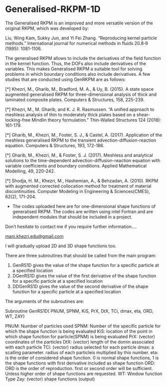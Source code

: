 # Generalised-RKPM-1D
The Generalised RKPM is an improved and more versatile version of the original RKPM, which was developed by:

Liu, Wing Kam, Sukky Jun, and Yi Fei Zhang. “Reproducing kernel particle methods.” International journal for numerical methods in fluids 20.8‐9 (1995): 1081-1106.

The generalised RKPM allows to include the derivatives of the field function in the kernel function. Thus, the DOFs also include derivatives of the variables. This makes Generalised RKPM a suitable tool for solving problems in which boundary conditions also include derivatives. 
 A few studies that are conducted using GenRKPM are as follows:
 
[*] Khezri, M., Gharib, M., Bradford, M. A., & Uy, B. (2015). A state space augmented generalised RKPM for three-dimensional analysis of thick and laminated composite plates. Computers & Structures, 158, 225-239.

[*] Khezri, M., M. Gharib, and K. J. R. Rasmussen. “A unified approach to meshless analysis of thin to moderately thick plates based on a shear-locking-free Mindlin theory formulation.” Thin-Walled Structures 124 (2018): 161-179.

[*] Gharib, M., Khezri, M., Foster, S. J., & Castel, A. (2017). Application of the meshless generalised RKPM to the transient advection-diffusion-reaction equation. Computers & Structures, 193, 172-186.

[*] Gharib, M., Khezri, M., & Foster, S. J. (2017). Meshless and analytical solutions to the time-dependent advection-diffusion-reaction equation with variable coefficients and boundary conditions. Applied Mathematical Modelling, 49, 220-242.

[*] Shodja, H. M., Khezri, M., Hashemian, A., & Behzadan, A. (2010). RKPM with augmented corrected collocation method for treatment of material discontinuities. Computer Modeling in Engineering & Sciences(CMES), 62(2), 171-204.

- The codes uploaded here are for one-dimensional shape functions of generalised RKPM. The codes are written using intel Fortran and are independent modules that should be included in a project. 

Don’t hesitate to contact me if you require further information….

mani.khezri.edu@gmail.com

I will gradually upload 2D and 3D shape functions too. 

There are three subroutines that should be called from the main program:

1. GenRS1D      gives the value of the shape function for a specific particle at a specified location
2. DGenRS1D     gives the value of the first derivative of the shape function for a specific particle at a specified location
3. DDGenRS1D    gives the value of the second derivative of the shape function for a specific particle at a specified location


The arguments of the subroutines are:

Subroutine GenRS1D( PNUM, SPNM, KiS, PrX, DtX, TCi, dmax, eta, ORD, WT, ZAY)

PNUM: Number of particles used 
SPNM: Number of the specific particle for which the shape function is being evaluated 
KiS: location of the point in which shape function for particle(SPNM) is being evaluated
PrX: (vector) coordinates of the particles
DtX: (vector) length of the domin associated with each particle
TCi: (vector) radius selected for each particle
dmax: a scalling parameter. radius of each particleis multiplied by this number.
eta: is the order of considered shape function. 0 is normal shape functions, 1 is the shape functions with first derivative included as shape function
ORD: ORD is the order of reproduction. first or second order will be sufficient. Unless higher order of shape functions are requested. 
WT: Window function Type
Zay: (vector) shape functions (output)
